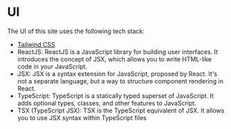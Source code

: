# UI

The UI of this site uses the following tech stack:

* &#x20;[Tailwind CSS](https://tailwindcss.com/docs/installation)
* ReactJS: ReactJS is a JavaScript library for building user interfaces. It introduces the concept of JSX, which allows you to write HTML-like code in your JavaScript.
* JSX: JSX is a syntax extension for JavaScript, proposed by React. It's not a separate language, but a way to structure component rendering in React.
* TypeScript: TypeScript is a statically typed superset of JavaScript. It adds optional types, classes, and other features to JavaScript.
* TSX (TypeScript JSX): TSX is the TypeScript equivalent of JSX. It allows you to use JSX syntax within TypeScript files

